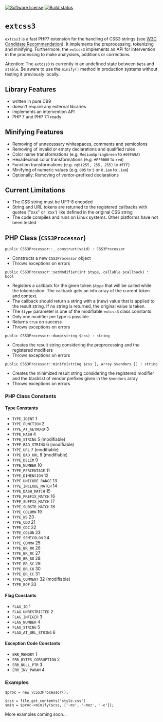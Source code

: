 [![Software license][ico-license]](LICENSE)
[![Build status][ico-travis]][link-travis]

# `extcss3`

`extcss3` is a fast PHP7 extension for the handling of CSS3 strings
(see [W3C Candidate Recommendation](https://www.w3.org/TR/css-syntax-3/)).
It implements the preprocessing, tokenizing and minifying. Furthermore,
the `extcss3` implements an API for intervention in the processing to
make analysises, additions or corrections.

Attention: The `extcss3` is currently in an undefined state between `beta`
and `stable`. Be aware to use the `minify()` method in production systems
without testing it previously locally.


## Library Features

* written in pure C99
* doesn't require any external libraries
* implements an intervention API
* PHP 7 and PHP 7.1 ready


## Minifying Features

* Removing of unnecessary whitespaces, comments and semicolons
* Removing of invalid or empty declarations and qualified rules
* Color name transformations (e.g. `MediumSpringGreen` to `#00FA9A`)
* Hexadecimal color transformations (e.g. `#FF0000` to `red`)
* Function transformations (e.g. `rgb(255, 255, 255)` to `#FFF`)
* Minifying of numeric values (e.g. `005` to `5` or `0.1em` to `.1em`)
* Optionally: Removing of verdor-prefixed declarations


## Current Limitations

* The CSS string must be UFT-8 encoded
* String and URL tokens are returned to the registered callbacks with
  quotes ("xxx" or 'xxx') like defined in the original CSS string
* The code compiles and runs on Linux systems. Other platforms have not
  been tested


## PHP Class (`CSS3Processor`)

```
public CSS3Processor::__construct(void) : CSS3Processor
```

* Constructs a new `CSS3Processor` object
* Throws exceptions on errors


```
public CSS3Processor::setModifier(int $type, callable $callback) : bool
```

* Registers a callback for the given token `$type` that will be called
  while the tokenization. The callback gets an info array of the current
  token and context.
* The callback should return a string with a (new) value that is applied
  to the result string. If no string is returned, the original value
  is taken.
* The `$type` parameter is one of the modifiable `extcss3` class constants
* Only one modifier per type is possible
* Returns `true` on success
* Throws exceptions on errors


```
public CSS3Processor::dump(string $css) : string
```

* Creates the result string considering the preprocessing and the
  registered modifiers
* Throws exceptions on errors


```
public CSS3Processor::minify(string $css [, array $vendors ]) : string
```

* Creates the minimized result string considering the registered modifier
  and the blacklist of vendor prefixes given in the `$vendors` array
* Throws exceptions on errors


### PHP Class Constants


#### Type Constants

* `TYPE_IDENT`				1
* `TYPE_FUNCTION`			2
* `TYPE_AT_KEYWORD`			3
* `TYPE_HASH`				4
* `TYPE_STRING`				5 (modifiable)
* `TYPE_BAD_STRING`			6 (modifiable)
* `TYPE_URL`				7 (modifiable)
* `TYPE_BAD_URL`			8 (modifiable)
* `TYPE_DELIM`				9
* `TYPE_NUMBER`				10
* `TYPE_PERCENTAGE`			11
* `TYPE_DIMENSION`			12
* `TYPE_UNICODE_RANGE`		13
* `TYPE_INCLUDE_MATCH`		14
* `TYPE_DASH_MATCH`			15
* `TYPE_PREFIX_MATCH`		16
* `TYPE_SUFFIX_MATCH`		17
* `TYPE_SUBSTR_MATCH`		18
* `TYPE_COLUMN`				19
* `TYPE_WS`					20
* `TYPE_CDO`				21
* `TYPE_CDC`				22
* `TYPE_COLON`				23
* `TYPE_SEMICOLON`			24
* `TYPE_COMMA`				25
* `TYPE_BR_RO`				26
* `TYPE_BR_RC`				27
* `TYPE_BR_SO`				28
* `TYPE_BR_SC`				29
* `TYPE_BR_CO`				30
* `TYPE_BR_CC`				31
* `TYPE_COMMENT`			32 (modifiable)
* `TYPE_EOF`				33


#### Flag Constants

* `FLAG_ID`					1
* `FLAG_UNRESTRICTED`		2
* `FLAG_INTEGER`			3
* `FLAG_NUMBER`				4
* `FLAG_STRING`				5
* `FLAG_AT_URL_STRING`		6


#### Exception Code Constants

* `ERR_MEMORY`				1
* `ERR_BYTES_CORRUPTION`	2
* `ERR_NULL_PTR`			3
* `ERR_INV_PARAM`			4

### Examples

```
$proc = new \CSS3Processor();

$css = file_get_contents('style.css')
$min = $proc->minify($css, ['-ms', '-moz', '-o']);
```

More examples coming soon...

[ico-license]: https://img.shields.io/github/license/mashape/apistatus.svg
[ico-travis]: https://travis-ci.org/sevenval/php-ext-css.svg?branch=master
[link-travis]: https://travis-ci.org/sevenval/php-ext-css
